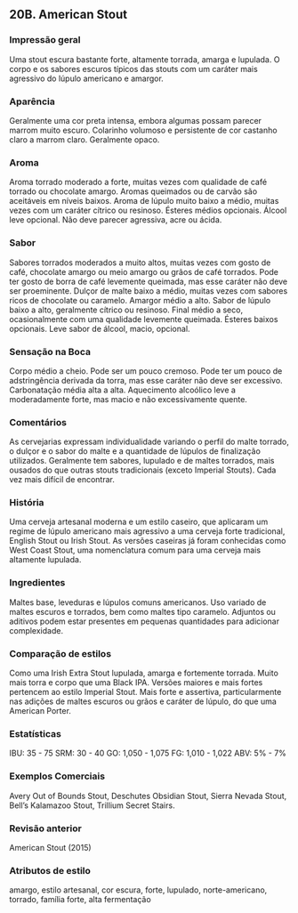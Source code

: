 ## 20B. American Stout

### Impressão geral

Uma stout escura bastante forte, altamente torrada, amarga e lupulada. O corpo e os sabores escuros típicos das stouts com um caráter mais agressivo do lúpulo americano e amargor.

### Aparência

Geralmente uma cor preta intensa, embora algumas possam parecer marrom muito escuro. Colarinho volumoso e persistente de cor castanho claro a marrom claro. Geralmente opaco.

### Aroma

Aroma torrado moderado a forte, muitas vezes com qualidade de café torrado ou chocolate amargo. Aromas queimados ou de carvão são aceitáveis ​​em níveis baixos. Aroma de lúpulo muito baixo a médio, muitas vezes com um caráter cítrico ou resinoso. Ésteres médios opcionais. Álcool leve opcional. Não deve parecer agressiva, acre ou ácida.

### Sabor

Sabores torrados moderados a muito altos, muitas vezes com gosto de café, chocolate amargo ou meio amargo ou grãos de café torrados. Pode ter gosto de borra de café levemente queimada, mas esse caráter não deve ser proeminente. Dulçor de malte baixo a médio, muitas vezes com sabores ricos de chocolate ou caramelo. Amargor médio a alto. Sabor de lúpulo baixo a alto, geralmente cítrico ou resinoso. Final médio a seco, ocasionalmente com uma qualidade levemente queimada. Ésteres baixos opcionais. Leve sabor de álcool, macio, opcional.

### Sensação na Boca

Corpo médio a cheio. Pode ser um pouco cremoso. Pode ter um pouco de adstringência derivada da torra, mas esse caráter não deve ser excessivo. Carbonatação média alta a alta. Aquecimento alcoólico leve a moderadamente forte, mas macio e não excessivamente quente.

### Comentários

As cervejarias expressam individualidade variando o perfil do malte torrado, o dulçor e o sabor do malte e a quantidade de lúpulos de finalização utilizados. Geralmente tem sabores, lupulado e de maltes torrados, mais ousados ​​do que outras stouts tradicionais (exceto Imperial Stouts). Cada vez mais difícil de encontrar.

### História

Uma cerveja artesanal moderna e um estilo caseiro, que aplicaram um regime de lúpulo americano mais agressivo a uma cerveja forte tradicional, English Stout ou Irish Stout. As versões caseiras já foram conhecidas como West Coast Stout, uma nomenclatura comum para uma cerveja mais altamente lupulada.

### Ingredientes

Maltes base, leveduras e lúpulos comuns americanos. Uso variado de maltes escuros e torrados, bem como maltes tipo caramelo. Adjuntos ou aditivos podem estar presentes em pequenas quantidades para adicionar complexidade.

### Comparação de estilos

Como uma Irish Extra Stout lupulada, amarga e fortemente torrada. Muito mais torra e corpo que uma Black IPA. Versões maiores e mais fortes pertencem ao estilo Imperial Stout. Mais forte e assertiva, particularmente nas adições de maltes escuros ou grãos e caráter de lúpulo, do que uma American Porter.

### Estatísticas

IBU: 35 - 75
SRM: 30 - 40
GO: 1,050 - 1,075
FG: 1,010 - 1,022
ABV: 5% - 7%

### Exemplos Comerciais

Avery Out of Bounds Stout, Deschutes Obsidian Stout, Sierra Nevada Stout, Bell’s Kalamazoo Stout, Trillium Secret Stairs.

### Revisão anterior

American Stout (2015)

### Atributos de estilo

amargo, estilo artesanal, cor escura, forte, lupulado, norte-americano, torrado, família forte, alta fermentação